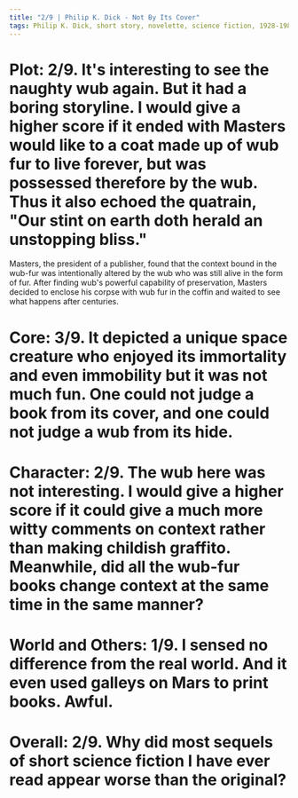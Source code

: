 ```yaml
---
title: "2/9 | Philip K. Dick - Not By Its Cover"
tags: Philip K. Dick, short story, novelette, science fiction, 1928-1982, 1952
---
```


# Plot: 2/9. It's interesting to see the naughty wub again. But it had a boring storyline. I would give a higher score if it ended with Masters would like to a coat made up of wub fur to live forever, but was possessed therefore by the wub. Thus it also echoed the quatrain, "Our stint on earth doth herald an unstopping bliss."
Masters, the president of a publisher, found that the context bound in the wub-fur was intentionally altered by the wub who was still alive in the form of fur. After finding wub's powerful capability of preservation, Masters decided to enclose his corpse with wub fur in the coffin and waited to see what happens after centuries.

# Core: 3/9. It depicted a unique space creature who enjoyed its immortality and even immobility but it was not much fun. One could not judge a book from its cover, and one could not judge a wub from its hide.

# Character: 2/9. The wub here was not interesting. I would give a higher score if it could give a much more witty comments on context rather than making childish graffito. Meanwhile, did all the wub-fur books change context at the same time in the same manner?

# World and Others: 1/9. I sensed no difference from the real world. And it even used galleys on Mars to print books. Awful.



# Overall: 2/9. Why did most sequels of short science fiction I have ever read appear worse than the original?
